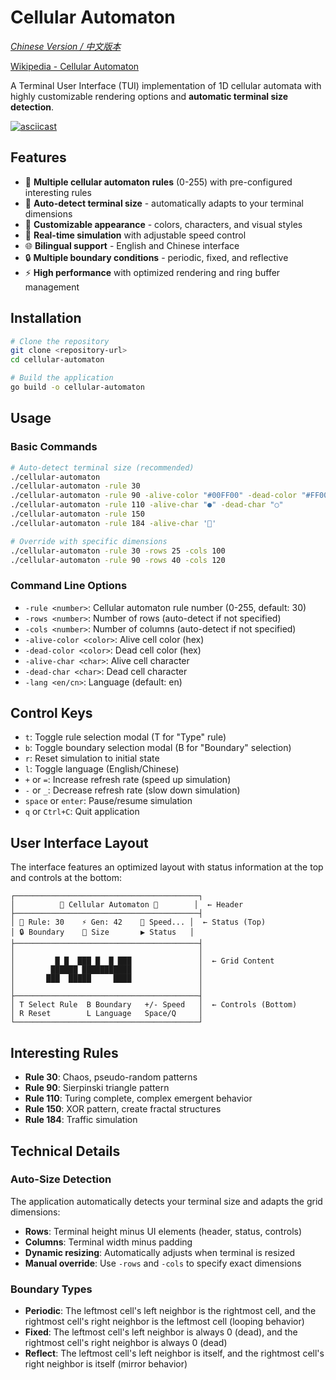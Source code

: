 # Cellular Automaton

_[Chinese Version / 中文版本](README_CN.md)_

[Wikipedia - Cellular Automaton](https://en.wikipedia.org/wiki/Cellular_automaton)

A Terminal User Interface (TUI) implementation of 1D cellular automata with highly customizable rendering options and **automatic terminal size detection**.

[![asciicast](https://asciinema.org/a/723614.svg)](https://asciinema.org/a/723614)

## Features

- 🧬 **Multiple cellular automaton rules** (0-255) with pre-configured interesting rules
- 📐 **Auto-detect terminal size** - automatically adapts to your terminal dimensions
- 🎨 **Customizable appearance** - colors, characters, and visual styles
- 🔄 **Real-time simulation** with adjustable speed control
- 🌐 **Bilingual support** - English and Chinese interface
- 🔒 **Multiple boundary conditions** - periodic, fixed, and reflective
- ⚡ **High performance** with optimized rendering and ring buffer management

## Installation

```bash
# Clone the repository
git clone <repository-url>
cd cellular-automaton

# Build the application
go build -o cellular-automaton
```

## Usage

### Basic Commands

```bash
# Auto-detect terminal size (recommended)
./cellular-automaton
./cellular-automaton -rule 30
./cellular-automaton -rule 90 -alive-color "#00FF00" -dead-color "#FF0000"
./cellular-automaton -rule 110 -alive-char "●" -dead-char "○"
./cellular-automaton -rule 150
./cellular-automaton -rule 184 -alive-char '🚗'

# Override with specific dimensions
./cellular-automaton -rule 30 -rows 25 -cols 100
./cellular-automaton -rule 90 -rows 40 -cols 120
```

### Command Line Options

- `-rule <number>`: Cellular automaton rule number (0-255, default: 30)
- `-rows <number>`: Number of rows (auto-detect if not specified)
- `-cols <number>`: Number of columns (auto-detect if not specified)
- `-alive-color <color>`: Alive cell color (hex)
- `-dead-color <color>`: Dead cell color (hex)
- `-alive-char <char>`: Alive cell character
- `-dead-char <char>`: Dead cell character
- `-lang <en/cn>`: Language (default: en)

## Control Keys

- `t`: Toggle rule selection modal (T for "Type" rule)
- `b`: Toggle boundary selection modal (B for "Boundary" selection)
- `r`: Reset simulation to initial state
- `l`: Toggle language (English/Chinese)
- `+` or `=`: Increase refresh rate (speed up simulation)
- `-` or `_`: Decrease refresh rate (slow down simulation)
- `space` or `enter`: Pause/resume simulation
- `q` or `Ctrl+C`: Quit application

## User Interface Layout

The interface features an optimized layout with status information at the top and controls at the bottom:

```
┌─────────────────────────────────────────┐
│          🧬 Cellular Automaton 🧬        │  ← Header
├─────────────────────────────────────────┤
│ 🧬 Rule: 30    ⚡ Gen: 42    🔄 Speed... │  ← Status (Top)
│ 🔒 Boundary    📐 Size       ▶️ Status   │
├─────────────────────────────────────────┤
│                                         │
│         █ █  ███ █  █ ███               │  ← Grid Content
│        ██████ ███████████               │
│       ███  █████     ████               │
│                                         │
├─────────────────────────────────────────┤
│ T Select Rule  B Boundary   +/- Speed   │  ← Controls (Bottom)
│ R Reset        L Language   Space/Q     │
└─────────────────────────────────────────┘
```

## Interesting Rules

- **Rule 30**: Chaos, pseudo-random patterns
- **Rule 90**: Sierpinski triangle pattern
- **Rule 110**: Turing complete, complex emergent behavior
- **Rule 150**: XOR pattern, create fractal structures
- **Rule 184**: Traffic simulation

## Technical Details

### Auto-Size Detection

The application automatically detects your terminal size and adapts the grid dimensions:

- **Rows**: Terminal height minus UI elements (header, status, controls)
- **Columns**: Terminal width minus padding
- **Dynamic resizing**: Automatically adjusts when terminal is resized
- **Manual override**: Use `-rows` and `-cols` to specify exact dimensions

### Boundary Types

- **Periodic**: The leftmost cell's left neighbor is the rightmost cell, and the rightmost cell's right neighbor is the leftmost cell (looping behavior)
- **Fixed**: The leftmost cell's left neighbor is always 0 (dead), and the rightmost cell's right neighbor is always 0 (dead)
- **Reflect**: The leftmost cell's left neighbor is itself, and the rightmost cell's right neighbor is itself (mirror behavior)
